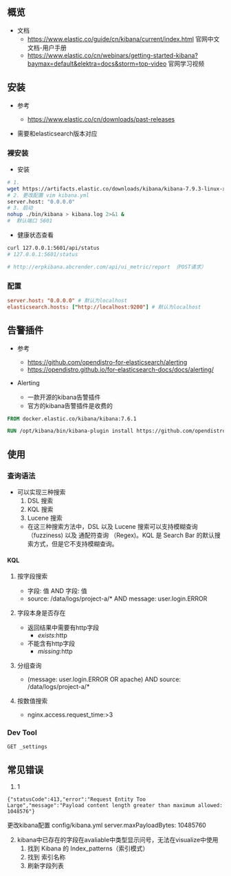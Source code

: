 ## 概览
- 文档
    - https://www.elastic.co/guide/cn/kibana/current/index.html 官网中文文档-用户手册
    - https://www.elastic.co/cn/webinars/getting-started-kibana?baymax=default&elektra=docs&storm=top-video 官网学习视频

## 安装
- 参考
    - https://www.elastic.co/cn/downloads/past-releases

- 需要和elasticsearch版本对应

### 裸安装
- 安装
```bash
# 1. 
wget https://artifacts.elastic.co/downloads/kibana/kibana-7.9.3-linux-x86_64.tar.gz
# 2. 更改配置 vim kibana.yml
server.host: "0.0.0.0"
# 3. 启动
nohup ./bin/kibana > kibana.log 2>&1 &
#  默认端口 5601
```

- 健康状态查看
```bash
curl 127.0.0.1:5601/api/status
# 127.0.0.1:5601/status

# http://erpkibana.abcrender.com/api/ui_metric/report （POST请求）
```
### 配置
```conf
server.host: "0.0.0.0" # 默认为localhost
elasticsearch.hosts: ["http://localhost:9200"] # 默认为localhost
```
## 告警插件
- 参考
    - https://github.com/opendistro-for-elasticsearch/alerting
    - https://opendistro.github.io/for-elasticsearch-docs/docs/alerting/

- Alerting
    - 一款开源的kibana告警插件
    - 官方的kibana告警插件是收费的

```Dockerfile
FROM docker.elastic.co/kibana/kibana:7.6.1

RUN /opt/kibana/bin/kibana-plugin install https://github.com/opendistro-for-elasticsearch/alerting-kibana-plugin/releases/download/v1.12.0.2/opendistro_alerting_kibana.zip
```

## 使用
### 查询语法
- 可以实现三种搜索
    1. DSL 搜索
    2. KQL 搜索
    3. Lucene 搜索
    - 在这三种搜索方法中，DSL 以及 Lucene 搜索可以支持模糊查询 （fuzziness) 以及 通配符查询 （Regex)。KQL 是 Search Bar 的默认搜索方式，但是它不支持模糊查询。

#### KQL
1. 按字段搜索
    -  字段: 值 AND 字段: 值
    - source: \/data\/logs\/project-a\/*  AND message: user.login.ERROR

2. 字段本身是否存在
    - 返回结果中需要有http字段
        - _exists_:http 
    - 不能含有http字段
        - _missing_:http

3. 分组查询
    - (message: user.login.ERROR OR apache) AND source: \/data\/logs\/project-a\/* 

4. 按数值搜索
    - nginx.access.request_time:>3

### Dev Tool
```
GET _settings
```

## 常见错误
1. 1
```log
{"statusCode":413,"error":"Request Entity Too Large","message":"Payload content length greater than maximum allowed: 1048576"}
```
更改kibana配置 config/kibana.yml
server.maxPayloadBytes: 10485760

2. kibana中已存在的字段在avaliable中类型显示问号，无法在visualize中使用
    1. 找到 Kibana 的 Index_patterns（索引模式）
    2. 找到 索引名称
    3. 刷新字段列表